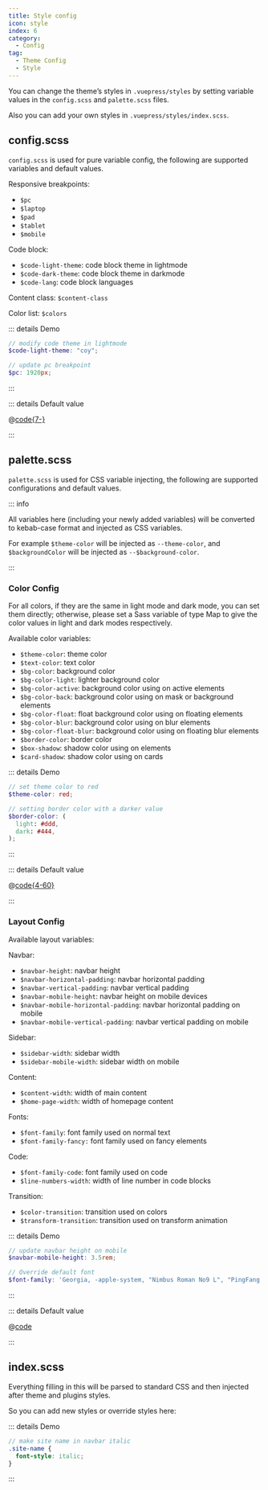 ```yaml
---
title: Style config
icon: style
index: 6
category:
  - Config
tag:
  - Theme Config
  - Style
---
```


You can change the theme’s styles in `.vuepress/styles` by setting variable values in the `config.scss` and `palette.scss` files.

Also you can add your own styles in `.vuepress/styles/index.scss`.

<!-- more -->

## config.scss

`config.scss` is used for pure variable config, the following are supported variables and default values.

Responsive breakpoints:

- `$pc`
- `$laptop`
- `$pad`
- `$tablet`
- `$mobile`

Code block:

- `$code-light-theme`: code block theme in lightmode
- `$code-dark-theme`: code block theme in darkmode
- `$code-lang`: code block languages

Content class: `$content-class`

Color list: `$colors`

::: details Demo

```scss
// modify code theme in lightmode
$code-light-theme: "coy";

// update pc breakpoint
$pc: 1920px;
```

:::

::: details Default value

@[code{7-}](../../../../packages/theme/templates/config.scss)

:::

## palette.scss

`palette.scss` is used for CSS variable injecting, the following are supported configurations and default values.

::: info

All variables here (including your newly added variables) will be converted to kebab-case format and injected as CSS variables.

For example `$theme-color` will be injected as `--theme-color`, and `$backgroundColor` will be injected as `--$background-color`.

:::

### Color Config

For all colors, if they are the same in light mode and dark mode, you can set them directly; otherwise, please set a Sass variable of type Map to give the color values in light and dark modes respectively.

Available color variables:

- `$theme-color`: theme color
- `$text-color`: text color
- `$bg-color`: background color
- `$bg-color-light`: lighter background color
- `$bg-color-active`: background color using on active elements
- `$bg-color-back`: background color using on mask or background elements
- `$bg-color-float`: float background color using on floating elements
- `$bg-color-blur`: background color using on blur elements
- `$bg-color-float-blur`: background color using on floating blur elements
- `$border-color`: border color
- `$box-shadow`: shadow color using on elements
- `$card-shadow`: shadow color using on cards

::: details Demo

```scss
// set theme color to red
$theme-color: red;

// setting border color with a darker value
$border-color: (
  light: #ddd,
  dark: #444,
);
```

:::

::: details Default value

@[code{4-60}](../../../../packages/theme/templates/color.scss)

:::

### Layout Config

Available layout variables:

Navbar:

- `$navbar-height`: navbar height
- `$navbar-horizontal-padding`: navbar horizontal padding
- `$navbar-vertical-padding`: navbar vertical padding
- `$navbar-mobile-height`: navbar height on mobile devices
- `$navbar-mobile-horizontal-padding`: navbar horizontal padding on mobile
- `$navbar-mobile-vertical-padding`: navbar vertical padding on mobile

Sidebar:

- `$sidebar-width`: sidebar width
- `$sidebar-mobile-width`: sidebar width on mobile

Content:

- `$content-width`: width of main content
- `$home-page-width`: width of homepage content

Fonts:

- `$font-family`: font family used on normal text
- `$font-family-fancy:` font family used on fancy elements

Code:

- `$font-family-code`: font family used on code
- `$line-numbers-width`: width of line number in code blocks

Transition:

- `$color-transition`: transition used on colors
- `$transform-transition`: transition used on transform animation

::: details Demo

```scss
// update navbar height on mobile
$navbar-mobile-height: 3.5rem;

// Override default font
$font-family: 'Georgia, -apple-system, "Nimbus Roman No9 L", "PingFang SC", "Hiragino Sans GB", sans-serif';
```

:::

::: details Default value

@[code](../../../../packages/theme/templates/layout.scss)

:::

## index.scss

Everything filling in this will be parsed to standard CSS and then injected after theme and plugins styles.

So you can add new styles or override styles here:

::: details Demo

```scss
// make site name in navbar italic
.site-name {
  font-style: italic;
}
```

:::
